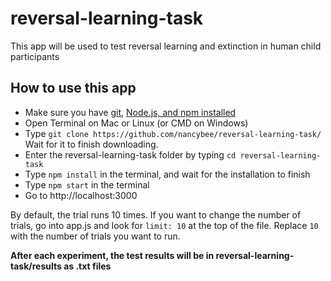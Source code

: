 # reversal-learning-task

This app will be used to test reversal learning and extinction in human child participants

## How to use this app
* Make sure you have <a href="https://git-scm.com/download/">git</a>, <a href="https://nodejs.org/en/">Node.js, and npm installed</a>
* Open Terminal on Mac or Linux (or CMD on Windows)
 * Type `git clone https://github.com/nancybee/reversal-learning-task/` Wait for it to finish downloading.
 * Enter the reversal-learning-task folder by typing `cd reversal-learning-task`
* Type `npm install` in the terminal, and wait for the installation to finish
* Type `npm start` in the terminal
* Go to http://localhost:3000

By default, the trial runs 10 times. If you want to change the number of trials, go into app.js and look for `limit: 10` at the top of the file. Replace `10` with the number of trials you want to run.

__After each experiment, the test results will be in reversal-learning-task/results as .txt files__
